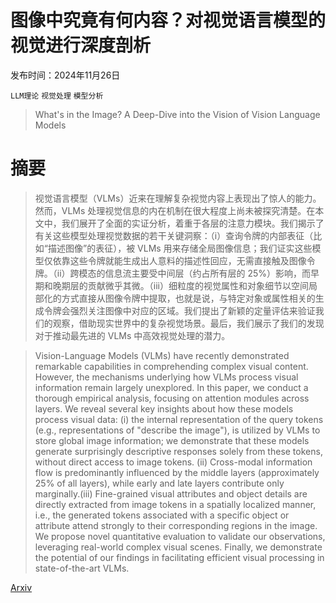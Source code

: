 # 图像中究竟有何内容？对视觉语言模型的视觉进行深度剖析

发布时间：2024年11月26日

`LLM理论` `视觉处理` `模型分析`

> What's in the Image? A Deep-Dive into the Vision of Vision Language Models

# 摘要

> 视觉语言模型（VLMs）近来在理解复杂视觉内容上表现出了惊人的能力。然而，VLMs 处理视觉信息的内在机制在很大程度上尚未被探究清楚。在本文中，我们展开了全面的实证分析，着重于各层的注意力模块。我们揭示了有关这些模型处理视觉数据的若干关键洞察：（i）查询令牌的内部表征（比如“描述图像”的表征），被 VLMs 用来存储全局图像信息；我们证实这些模型仅依靠这些令牌就能生成出人意料的描述性回应，无需直接触及图像令牌。（ii）跨模态的信息流主要受中间层（约占所有层的 25%）影响，而早期和晚期层的贡献微乎其微。（iii）细粒度的视觉属性和对象细节以空间局部化的方式直接从图像令牌中提取，也就是说，与特定对象或属性相关的生成令牌会强烈关注图像中对应的区域。我们提出了新颖的定量评估来验证我们的观察，借助现实世界中的复杂视觉场景。最后，我们展示了我们的发现对于推动最先进的 VLMs 中高效视觉处理的潜力。

> Vision-Language Models (VLMs) have recently demonstrated remarkable capabilities in comprehending complex visual content. However, the mechanisms underlying how VLMs process visual information remain largely unexplored. In this paper, we conduct a thorough empirical analysis, focusing on attention modules across layers. We reveal several key insights about how these models process visual data: (i) the internal representation of the query tokens (e.g., representations of "describe the image"), is utilized by VLMs to store global image information; we demonstrate that these models generate surprisingly descriptive responses solely from these tokens, without direct access to image tokens. (ii) Cross-modal information flow is predominantly influenced by the middle layers (approximately 25% of all layers), while early and late layers contribute only marginally.(iii) Fine-grained visual attributes and object details are directly extracted from image tokens in a spatially localized manner, i.e., the generated tokens associated with a specific object or attribute attend strongly to their corresponding regions in the image. We propose novel quantitative evaluation to validate our observations, leveraging real-world complex visual scenes. Finally, we demonstrate the potential of our findings in facilitating efficient visual processing in state-of-the-art VLMs.

[Arxiv](https://arxiv.org/abs/2411.17491)